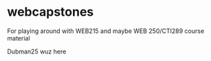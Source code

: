# webcapstones
For playing around with WEB215 and maybe WEB 250/CTI289 course material

Dubman25 wuz here
